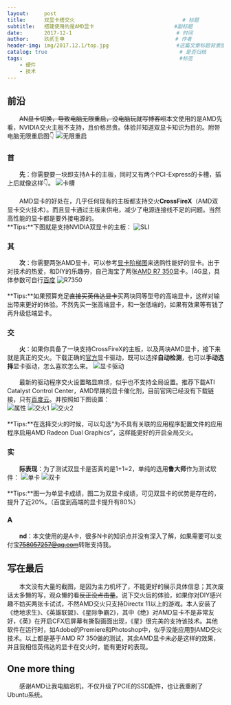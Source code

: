 ```yaml
---
layout:     post   				                        
title:      双显卡搭交火  			            	     # 标题 
subtitle:   搭建使用的是AMD显卡                          #副标题
date:       2017-12-1              				       # 时间
author:     玖贰壬申					            	# 作者
header-img: img/2017.12.1/top.jpg 	                   #这篇文章标题背景图片
catalog: true 					                     	# 是否归档
tags:							                     	#标签
    - 硬件
    - 技术
---
```


## 前沿
&emsp;&emsp;~~AN显卡切换，导致电脑无限重启，没电脑玩就写博客呗~~本文使用的是AMD先看，NVIDIA交火主板不支持，且价格昂贵。体验并知道双显卡知识为目的。附带电脑无限重启图👇
![无限重启](http://oww4kn1d0.bkt.clouddn.com/2017.12.1-0.jpg)


### 首
&emsp;&emsp;**先**：你需要要一块即支持A卡的主板，同时又有两个PCI-Express的卡槽，插上后就像这样👇。
![卡槽](http://oww4kn1d0.bkt.clouddn.com/2017.12.1-2.jpg)<br><br>
&emsp;&emsp;AMD显卡的好处在，几乎任何现有的主板都支持交火**CrossFireX**（AMD双显卡交火技术）。而且显卡通过主板来供电，减少了电源连接线不足的问题。当然高性能的显卡都是要外接电源的。<br>
**Tips:**下图就是支持NVIDIA双显卡的主板：
![SLI](http://oww4kn1d0.bkt.clouddn.com/2017.12.1-1.jpg)


### 其
&emsp;&emsp;**次**：你需要两张AMD显卡，可以参考[显卡阶梯图](http://www.mydrivers.com/zhuanti/tianti/gpu/index.html)来选购性能好的显卡。出于对技术的热爱，和DIY的乐趣~~穷~~，自己淘宝了两张[AMD R7 350](https://item.taobao.com/item.htm?id=553985938174&_u=1eq5kd194e7)显卡。(4G显，具体参数可自行[百度](https://www.baidu.com/s?wd=r7%20350&rsv_spt=1&rsv_iqid=0x8a95097e00042b1f&issp=1&f=3&rsv_bp=0&rsv_idx=2&ie=utf-8&tn=baiduhome_pg&rsv_enter=1&rsv_sug3=4&rsv_sug1=4&rsv_sug7=101&rsv_sug2=0&prefixsug=R7%2520&rsp=0&inputT=3153&rsv_sug4=4879)
![R7350](http://oww4kn1d0.bkt.clouddn.com/2017.12.1-3.jpg)<br><br>
**Tips:**如果预算充足~~直接买英伟达显卡~~买两块同等型号的高端显卡，这样对输出带来更好的体验。不然先买一张高端显卡，和一张低端的，如果有效果等有钱了再升级低端显卡。


### 交
&emsp;&emsp;**火**：如果你具备了一块支持CrossFireX的主板，以及两块AMD显卡，接下来就是真正的交火。下载正确的[官方](https://support.amd.com/zh-cn/download)显卡驱动，既可以选择**自动检测**，也可以**手动选择**显卡驱动，怎么喜欢怎么来。
![显卡驱动](http://oww4kn1d0.bkt.clouddn.com/2017.12.1-4.png)<br><br>
&emsp;&emsp;最新的驱动程序交火设置略显麻烦，似乎也不支持全局设置。推荐下载ATI Catalyst Control Center，AMD早期的显卡催化剂，目前官网已经没有下载链接，只有[百度云](https://pan.baidu.com/s/1cm9E7G)。并按照如下图设置：<br>
![属性](http://oww4kn1d0.bkt.clouddn.com/2017.12.1-5.png)
![交火1](http://oww4kn1d0.bkt.clouddn.com/2017.12.1-6.png)
![交火2](http://oww4kn1d0.bkt.clouddn.com/2017.12.1-7.png)<br><br>
**Tips:**在选择交火的时候，可以勾选“为不具有关联的应用程序配置文件的应用程序启用AMD Radeon Dual Graphics”，这样能更好的开启全局交火。


### 实
&emsp;&emsp;**际表现**：为了测试双显卡是否真的是1+1=2，单纯的选用**鲁大师**作为测试软件：
![单卡](http://oww4kn1d0.bkt.clouddn.com/2017.12.1-9.png)
![双卡](http://oww4kn1d0.bkt.clouddn.com/2017.12.1-8.png)<br><br>
**Tips:**图一为单显卡成绩，图二为双显卡成绩，可见双显卡的优势是存在的，提升了近20%。（百度到高端的显卡提升有80%）


### A
&emsp;&emsp;**nd**：本文使用的是A卡，很多N卡的知识点并没有深入了解，如果需要可以支付宝~~758057257@qq.com~~转账支持我。


## 写在最后
&emsp;&emsp;本文没有大量的截图，是因为主力机坏了，不能更好的展示具体信息；其次废话太多懒的写，观众懒的看~~反正没点击量~~。说下交火后的体验，如果你对DIY感兴趣不妨买两张卡试试，不然AMD交火只支持Directx 11以上的游戏。本人安装了《绝地求生》、《英雄联盟》、《星际争霸2》，其中《绝》对AMD显卡不是非常友好，《英》在开启CFX后屏幕有撕裂画面出现，《星》很完美的支持该技术。其他软件在运行时，如Adobe的Premiere和Photoshop中，似乎没能应用到AMD交火技术。以上都是基于AMD R7 350做的测试，其余AMD显卡未必是这样的效果，并且我相信英伟达的显卡在交火时，能有更好的表现。


## One more thing
&emsp;&emsp;感谢AMD让我电脑宕机，不仅升级了PCIE的SSD配件，也让我重刷了Ubuntu系统。
